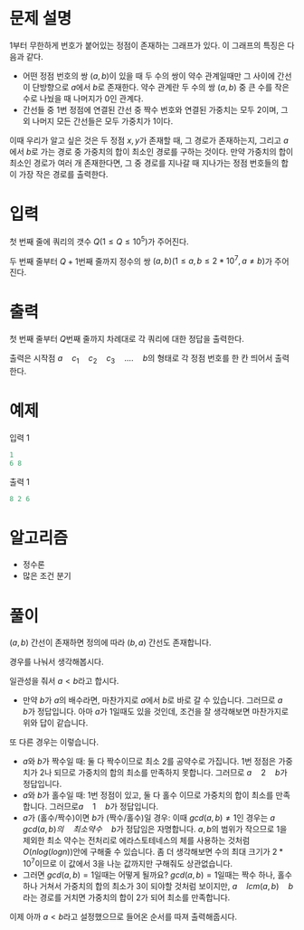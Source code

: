 # 문제 설명

1부터 무한하게 번호가 붙어있는 정점이 존재하는 그래프가 있다. 이 그래프의 특징은 다음과 같다.

- 어떤 정점 번호의 쌍 $(a, b)$이 있을 때 두 수의 쌍이 약수 관계일때만 그 사이에 간선이 단방향으로 $a$에서 $b$로 존재한다. 약수 관계란 두 수의 쌍 $(a, b)$ 중 큰 수를 작은 수로 나눴을 때 나머지가 $0$인 관계다.
- 간선들 중 1번 정점에 연결된 간선 중 짝수 번호와 연결된 가중치는 모두 $2$이며, 그 외 나머지 모든 간선들은 모두 가중치가 $1$이다.

 이때 우리가 알고 싶은 것은 두 정점 $x, y$가 존재할 때, 그 경로가 존재하는지, 그리고 $a$에서 $b$로 가는 경로 중 가중치의 합이 최소인 경로를 구하는 것이다. 만약 가중치의 합이 최소인 경로가 여러 개 존재한다면, 그 중 경로를 지나갈 때 지나가는 정점 번호들의 합이 가장 작은 경로를 출력한다.

# 입력

첫 번째 줄에 쿼리의 갯수 $Q(1 ≤ Q ≤ 10^5)$가 주어진다.

두 번째 줄부터 $Q + 1$번째 줄까지 정수의 쌍 $(a, b)(1 ≤ a, b ≤ 2 * 10^{7}, a \neq b)$가 주어진다.

# 출력

첫 번째 줄부터 $Q$번째 줄까지 차례대로 각 쿼리에 대한 정답을 출력한다. 

출력은 시작점 $a\quad c_1\quad c_2\quad c_3\quad …. \quad b$의 형태로 각 정점 번호를 한 칸 띄어서 출력한다. 

# 예제

입력 1

```python
1
6 8
```

출력 1

```python
8 2 6
```

# 알고리즘

- 정수론
- 많은 조건 분기

# 풀이
$(a, b)$ 간선이 존재하면 정의에 따라 $(b, a)$ 간선도 존재합니다.

경우를 나눠서 생각해봅시다.

일관성을 줘서 $a < b$라고 합시다.

- 만약 $b$가 $a$의 배수라면, 마찬가지로 $a$에서 $b$로 바로 갈 수 있습니다. 그러므로 $a\quad b$가 정답입니다. 아마 $a$가 $1$일때도 있을 것인데, 조건을 잘 생각해보면 마찬가지로 위와 답이 같습니다.

또 다른 경우는 이렇습니다.

- $a$와 $b$가 짝수일 때: 둘 다 짝수이므로 최소 $2$를 공약수로 가집니다. $1$번 정점은 가중치가 $2$나 되므로 가중치의 합의 최소를 만족하지 못합니다. 그러므로 $a\quad 2\quad b$가 정답입니다.
- $a$와 $b$가 홀수일 때: 1번 정점이 있고, 둘 다 홀수 이므로 가중치의 합이 최소를 만족합니다. 그러므로$a\quad 1\quad b$가 정답입니다.
- $a$가 (홀수/짝수)이면 $b$가 (짝수/홀수)일 경우: 이때 $gcd(a, b) \neq 1$인 경우는 $a\quad gcd(a, b)의\quad 최소 약수\quad b$가 정답임은 자명합니다. $a, b$의 범위가 작으므로 $1$을 제외한 최소 약수는 전처리로 에라스토테네스의 체를 사용하는 것처럼 $O(nlog(logn))$안에 구해줄 수 있습니다. 좀 더 생각해보면 수의 최대 크기가 $2 * 10^7$이므로 이 값에서 $3$을 나눈 값까지만 구해줘도 상관없습니다.
- 그러면 $gcd(a, b) = 1$일때는 어떻게 될까요? $gcd(a, b) = 1$일때는 짝수 하나, 홀수 하나 거쳐서 가중치의 합의 최소가 $3$이 되야할 것처럼 보이지만, $a\quad lcm(a, b)\quad b$라는 경로를 거치면 가중치의 합이 2가 되어 최소를 만족합니다.

이제 아까 $a < b$라고 설정했으므로 들어온 순서를 따져 출력해줍시다.
